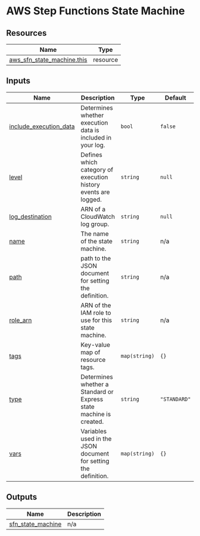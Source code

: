 # AWS Step Functions State Machine

## Resources

| Name | Type |
|------|------|
| [aws_sfn_state_machine.this](https://registry.terraform.io/providers/hashicorp/aws/latest/docs/resources/sfn_state_machine) | resource |

## Inputs

| Name | Description | Type | Default | Required |
|------|-------------|------|---------|:--------:|
| <a name="input_include_execution_data"></a> [include\_execution\_data](#input\_include\_execution\_data) | Determines whether execution data is included in your log. | `bool` | `false` | no |
| <a name="input_level"></a> [level](#input\_level) | Defines which category of execution history events are logged. | `string` | `null` | no |
| <a name="input_log_destination"></a> [log\_destination](#input\_log\_destination) | ARN of a CloudWatch log group. | `string` | `null` | no |
| <a name="input_name"></a> [name](#input\_name) | The name of the state machine. | `string` | n/a | yes |
| <a name="input_path"></a> [path](#input\_path) | path to the JSON document for setting the definition. | `string` | n/a | yes |
| <a name="input_role_arn"></a> [role\_arn](#input\_role\_arn) | ARN of the IAM role to use for this state machine. | `string` | n/a | yes |
| <a name="input_tags"></a> [tags](#input\_tags) | Key-value map of resource tags. | `map(string)` | `{}` | no |
| <a name="input_type"></a> [type](#input\_type) | Determines whether a Standard or Express state machine is created. | `string` | `"STANDARD"` | no |
| <a name="input_vars"></a> [vars](#input\_vars) | Variables used in the JSON document for setting the definition. | `map(string)` | `{}` | no |

## Outputs

| Name | Description |
|------|-------------|
| <a name="output_sfn_state_machine"></a> [sfn\_state\_machine](#output\_sfn\_state\_machine) | n/a |

